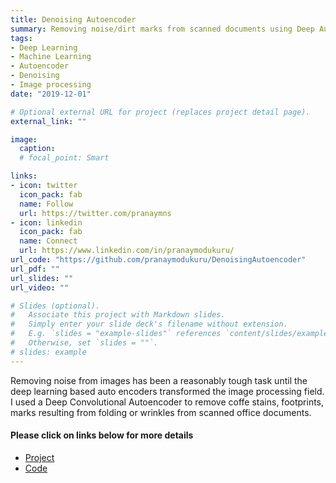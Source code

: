 ```yaml
---
title: Denoising Autoencoder
summary: Removing noise/dirt marks from scanned documents using Deep Autoencoder.
tags:
- Deep Learning
- Machine Learning
- Autoencoder
- Denoising
- Image processing
date: "2019-12-01"

# Optional external URL for project (replaces project detail page).
external_link: ""

image:
  caption:
  # focal_point: Smart

links:
- icon: twitter
  icon_pack: fab
  name: Follow
  url: https://twitter.com/pranaymns
- icon: linkedin
  icon_pack: fab
  name: Connect
  url: https://www.linkedin.com/in/pranaymodukuru/
url_code: "https://github.com/pranaymodukuru/DenoisingAutoencoder"
url_pdf: ""
url_slides: ""
url_video: ""

# Slides (optional).
#   Associate this project with Markdown slides.
#   Simply enter your slide deck's filename without extension.
#   E.g. `slides = "example-slides"` references `content/slides/example-slides.md`.
#   Otherwise, set `slides = ""`.
# slides: example
---
```


Removing noise from images has been a reasonably tough task until the deep learning based auto encoders transformed the image processing field. I used a Deep Convolutional Autoencoder to remove coffe stains, footprints, marks resulting from folding or wrinkles from scanned office documents.

#### Please click on links below for more details
* [Project](https://github.com/pranaymodukuru/DenoisingAutoencoder)
* [Code](https://github.com/pranaymodukuru/DenoisingAutoencoder/blob/master/DenoisingAutoEncoder_NoisyOfficeData.ipynb)

